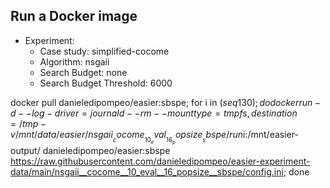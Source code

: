 
## Run a Docker image

 - Experiment: 
   - Case study: simplified-cocome
   - Algorithm: nsgaii
   - Search Budget: none
   - Search Budget Threshold: 6000

docker pull danieledipompeo/easier:sbspe; for i in $(seq 1 30); do docker run -d --log-driver=journald --rm --mount type=tmpfs,destination=/tmp -v /mnt/data/easier/nsgaii__cocome__10_eval__16_popsize__sbspe/run$i:/mnt/easier-output/ danieledipompeo/easier:sbspe https://raw.githubusercontent.com/danieledipompeo/easier-experiment-data/main/nsgaii__cocome__10_eval__16_popsize__sbspe/config.ini; done

